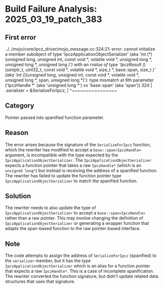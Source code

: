 # Build Failure Analysis: 2025_03_19_patch_383

## First error

../../mojo/core/ipcz_driver/mojo_message.cc:324:21: error: cannot initialize a member subobject of type 'IpczApplicationObjectSerializer' (aka 'int (*)(unsigned long, unsigned int, const void *, volatile void *, unsigned long *, unsigned long *, unsigned long *)') with an rvalue of type 'IpczResult (*)(uintptr_t, uint32_t, const void *, volatile void *, size_t *, base::span<IpczHandle>, size_t *)' (aka 'int (*)(unsigned long, unsigned int, const void *, volatile void *, unsigned long *, span<unsigned long>, unsigned long *)'): type mismatch at 6th parameter ('IpczHandle *' (aka 'unsigned long *') vs 'base::span<IpczHandle>' (aka 'span<unsigned long>'))
  324 |       .serializer = &SerializeForIpcz,
      |                     ^~~~~~~~~~~~~~~~~

## Category
Pointer passed into spanified function parameter.

## Reason
The error arises because the signature of the `SerializeForIpcz` function, which the rewriter has modified to accept a `base::span<IpczHandle>` argument, is incompatible with the type expected by the `IpczApplicationObjectSerializer`. The `IpczApplicationObjectSerializer` expects a function pointer that takes a raw `IpczHandle*` (which is an `unsigned long*`) but instead is receiving the address of a spanified function. The rewriter has failed to update the function pointer type `IpczApplicationObjectSerializer` to match the spanified function.

## Solution
The rewriter needs to also update the type of `IpczApplicationObjectSerializer` to accept a `base::span<IpczHandle>` rather than a raw pointer. This may involve changing the definition of `IpczApplicationObjectSerializer` or generating a wrapper function that adapts the span-based function to the raw pointer-based interface.

## Note
The code attempts to assign the address of `SerializeForIpcz` (spanified) to the `serializer` member, but it has the type `IpczApplicationObjectSerializer` which is an alias for a function pointer that expects a raw `IpczHandle*`. This is a case of incomplete spanification. The rewriter converted the function signature, but didn't update related data structures that uses that signature.